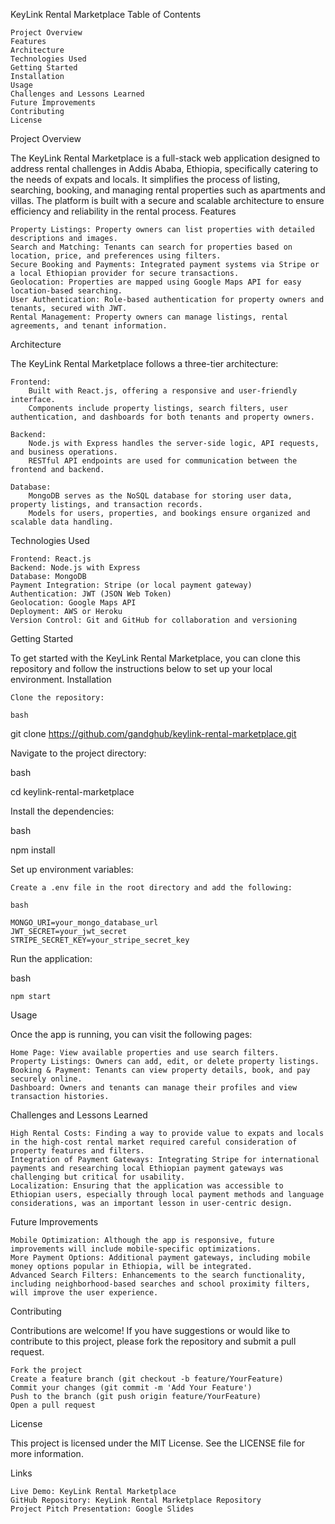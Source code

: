 KeyLink Rental Marketplace
Table of Contents

    Project Overview
    Features
    Architecture
    Technologies Used
    Getting Started
    Installation
    Usage
    Challenges and Lessons Learned
    Future Improvements
    Contributing
    License

Project Overview

The KeyLink Rental Marketplace is a full-stack web application designed to address rental challenges in Addis Ababa, Ethiopia, specifically catering to the needs of expats and locals. It simplifies the process of listing, searching, booking, and managing rental properties such as apartments and villas. The platform is built with a secure and scalable architecture to ensure efficiency and reliability in the rental process.
Features

    Property Listings: Property owners can list properties with detailed descriptions and images.
    Search and Matching: Tenants can search for properties based on location, price, and preferences using filters.
    Secure Booking and Payments: Integrated payment systems via Stripe or a local Ethiopian provider for secure transactions.
    Geolocation: Properties are mapped using Google Maps API for easy location-based searching.
    User Authentication: Role-based authentication for property owners and tenants, secured with JWT.
    Rental Management: Property owners can manage listings, rental agreements, and tenant information.

Architecture

The KeyLink Rental Marketplace follows a three-tier architecture:

    Frontend:
        Built with React.js, offering a responsive and user-friendly interface.
        Components include property listings, search filters, user authentication, and dashboards for both tenants and property owners.

    Backend:
        Node.js with Express handles the server-side logic, API requests, and business operations.
        RESTful API endpoints are used for communication between the frontend and backend.

    Database:
        MongoDB serves as the NoSQL database for storing user data, property listings, and transaction records.
        Models for users, properties, and bookings ensure organized and scalable data handling.

Technologies Used

    Frontend: React.js
    Backend: Node.js with Express
    Database: MongoDB
    Payment Integration: Stripe (or local payment gateway)
    Authentication: JWT (JSON Web Token)
    Geolocation: Google Maps API
    Deployment: AWS or Heroku
    Version Control: Git and GitHub for collaboration and versioning

Getting Started

To get started with the KeyLink Rental Marketplace, you can clone this repository and follow the instructions below to set up your local environment.
Installation

    Clone the repository:

    bash

git clone https://github.com/gandghub/keylink-rental-marketplace.git

Navigate to the project directory:

bash

cd keylink-rental-marketplace

Install the dependencies:

bash

npm install

Set up environment variables:

    Create a .env file in the root directory and add the following:

    bash

    MONGO_URI=your_mongo_database_url
    JWT_SECRET=your_jwt_secret
    STRIPE_SECRET_KEY=your_stripe_secret_key

Run the application:

bash

    npm start

Usage

Once the app is running, you can visit the following pages:

    Home Page: View available properties and use search filters.
    Property Listings: Owners can add, edit, or delete property listings.
    Booking & Payment: Tenants can view property details, book, and pay securely online.
    Dashboard: Owners and tenants can manage their profiles and view transaction histories.

Challenges and Lessons Learned

    High Rental Costs: Finding a way to provide value to expats and locals in the high-cost rental market required careful consideration of property features and filters.
    Integration of Payment Gateways: Integrating Stripe for international payments and researching local Ethiopian payment gateways was challenging but critical for usability.
    Localization: Ensuring that the application was accessible to Ethiopian users, especially through local payment methods and language considerations, was an important lesson in user-centric design.

Future Improvements

    Mobile Optimization: Although the app is responsive, future improvements will include mobile-specific optimizations.
    More Payment Options: Additional payment gateways, including mobile money options popular in Ethiopia, will be integrated.
    Advanced Search Filters: Enhancements to the search functionality, including neighborhood-based searches and school proximity filters, will improve the user experience.

Contributing

Contributions are welcome! If you have suggestions or would like to contribute to this project, please fork the repository and submit a pull request.

    Fork the project
    Create a feature branch (git checkout -b feature/YourFeature)
    Commit your changes (git commit -m 'Add Your Feature')
    Push to the branch (git push origin feature/YourFeature)
    Open a pull request

License

This project is licensed under the MIT License. See the LICENSE file for more information.

Links

    Live Demo: KeyLink Rental Marketplace
    GitHub Repository: KeyLink Rental Marketplace Repository
    Project Pitch Presentation: Google Slides


